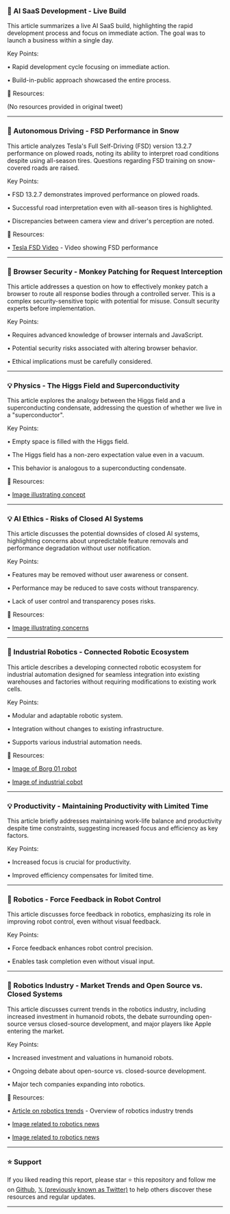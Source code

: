 ### 🚀 AI SaaS Development - Live Build

This article summarizes a live AI SaaS build, highlighting the rapid development process and focus on immediate action.  The goal was to launch a business within a single day.


Key Points:

• Rapid development cycle focusing on immediate action.

• Build-in-public approach showcased the entire process.


🔗 Resources:

(No resources provided in original tweet)


---

### 🤖 Autonomous Driving - FSD Performance in Snow

This article analyzes Tesla's Full Self-Driving (FSD) version 13.2.7 performance on plowed roads, noting its ability to interpret road conditions despite using all-season tires. Questions regarding FSD training on snow-covered roads are raised.


Key Points:

• FSD 13.2.7 demonstrates improved performance on plowed roads.

• Successful road interpretation even with all-season tires is highlighted.

• Discrepancies between camera view and driver's perception are noted.


🔗 Resources:

• [Tesla FSD Video](https://pbs.twimg.com/ext_tw_video_thumb/1890940198302670849/pu/img/Ng_tqKptOM2nF6ei.jpg) -  Video showing FSD performance


---

### 🤖 Browser Security - Monkey Patching for Request Interception

This article addresses a question on how to effectively monkey patch a browser to route all response bodies through a controlled server. This is a complex security-sensitive topic with potential for misuse.  Consult security experts before implementation.


Key Points:

• Requires advanced knowledge of browser internals and JavaScript.

• Potential security risks associated with altering browser behavior.

• Ethical implications must be carefully considered.



---

### 💡 Physics - The Higgs Field and Superconductivity

This article explores the analogy between the Higgs field and a superconducting condensate, addressing the question of whether we live in a "superconductor".


Key Points:

• Empty space is filled with the Higgs field.

• The Higgs field has a non-zero expectation value even in a vacuum.

• This behavior is analogous to a superconducting condensate.


🔗 Resources:

• [Image illustrating concept](https://pbs.twimg.com/media/Gj3HftubcAAqyJt?format=jpg&name=small)


---

### 💡 AI Ethics - Risks of Closed AI Systems

This article discusses the potential downsides of closed AI systems, highlighting concerns about unpredictable feature removals and performance degradation without user notification.


Key Points:

•  Features may be removed without user awareness or consent.

• Performance may be reduced to save costs without transparency.

• Lack of user control and transparency poses risks.


🔗 Resources:

• [Image illustrating concerns](https://pbs.twimg.com/media/Gj3ttw3WwAA60Ki?format=jpg&name=900x900)


---

### 🤖 Industrial Robotics - Connected Robotic Ecosystem

This article describes a developing connected robotic ecosystem for industrial automation designed for seamless integration into existing warehouses and factories without requiring modifications to existing work cells.


Key Points:

• Modular and adaptable robotic system.

• Integration without changes to existing infrastructure.

• Supports various industrial automation needs.


🔗 Resources:

• [Image of Borg 01 robot](https://pbs.twimg.com/media/Gj3D0_CX0AAGKqq?format=jpg&name=small)

• [Image of industrial cobot](https://pbs.twimg.com/media/Gj3D0_DWoAA2D8A?format=jpg&name=small)


---

### 💡 Productivity - Maintaining Productivity with Limited Time

This article briefly addresses maintaining work-life balance and productivity despite time constraints, suggesting increased focus and efficiency as key factors.


Key Points:

• Increased focus is crucial for productivity.

• Improved efficiency compensates for limited time.


---

### 🤖 Robotics - Force Feedback in Robot Control

This article discusses force feedback in robotics, emphasizing its role in improving robot control, even without visual feedback.


Key Points:

• Force feedback enhances robot control precision.

• Enables task completion even without visual input.


---

### 🚀 Robotics Industry - Market Trends and Open Source vs. Closed Systems

This article discusses current trends in the robotics industry, including increased investment in humanoid robots, the debate surrounding open-source versus closed-source development, and major players like Apple entering the market.


Key Points:

• Increased investment and valuations in humanoid robots.

• Ongoing debate about open-source vs. closed-source development.

• Major tech companies expanding into robotics.


🔗 Resources:

• [Article on robotics trends](https://ow.ly/pbIW50V0FQR) - Overview of robotics industry trends

• [Image related to robotics news](https://pbs.twimg.com/media/Gj2_GvlW8AEzJam?format=jpg&name=small)

• [Image related to robotics news](https://pbs.twimg.com/media/Gj2_GulXcAAIYQ3?format=jpg&name=small)


---

### ⭐️ Support

If you liked reading this report, please star ⭐️ this repository and follow me on [Github](https://github.com/Drix10), [𝕏 (previously known as Twitter)](https://x.com/DRIX_10_) to help others discover these resources and regular updates.

---